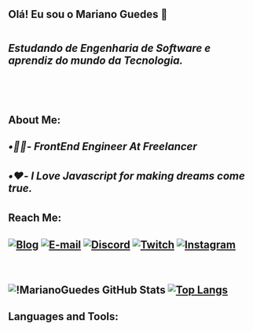 <strong><h2>Olá! Eu sou o Mariano Guedes 👋<h2>
<h5>Estudando de Engenharia de Software e aprendiz do mundo da Tecnologia.<h5>

<br>

<strong><h4>About Me:<h4>

<h5>•👨‍💻- FrontEnd Engineer At Freelancer
<h5>•❤️- I Love Javascript for making dreams come true.

<br>

<strong><h4>Reach Me:<h4>

[![Blog](https://img.shields.io/badge/LinkedIn-0077B5?style=for-the-badge&logo=linkedin&logoColor=white)](https:://https://www.linkedin.com/in/marianoguedes/)
[![E-mail](https://img.shields.io/badge/Gmail-D14836?style=for-the-badge&logo=gmail&logoColor=white)](https:://mailto:marianoguedesjob@hotmail.com?body=Ol%C3%A1%20Andrey%20Mariano%2C%20tudo%20bem%3F)
[![Discord](https://img.shields.io/badge/Discord-7289DA?style=for-the-badge&logo=discord&logoColor=white)](https:://https://discord.com/channels/@me/1068243080895017042)
[![Twitch](https://img.shields.io/badge/Twitch-9146FF?style=for-the-badge&logo=twitch&logoColor=white)](https:://https://www.twitch.tv/ypandiinhadab)
[![Instagram](https://img.shields.io/badge/Instagram-E4405F?style=for-the-badge&logo=instagram&logoColor=white)](https:://https://www.instagram.com/marianoguedes__/)

<br>

![!MarianoGuedes GitHub Stats](https://github-readme-stats.vercel.app/api?username=MarianoGuedes&show_icons=true&theme=midnight-purple)
[![Top Langs](https://github-readme-stats.vercel.app/api/top-langs/?username=MarianoGuedes&layout=compact&theme=midnight-purple)](https://github.com/marianoguedes/github-readme-stats)

<strong><h4>Languages and Tools:<h4>
